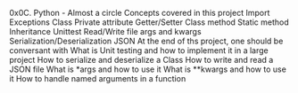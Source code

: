 0x0C. Python - Almost a circle
Concepts covered in this project
Import
Exceptions
Class
Private attribute
Getter/Setter
Class method
Static method
Inheritance
Unittest
Read/Write file
args and kwargs
Serialization/Deserialization
JSON
At the end of ths project, one should be conversant with
What is Unit testing and how to implement it in a large project
How to serialize and deserialize a Class
How to write and read a JSON file
What is *args and how to use it
What is **kwargs and how to use it
How to handle named arguments in a function
